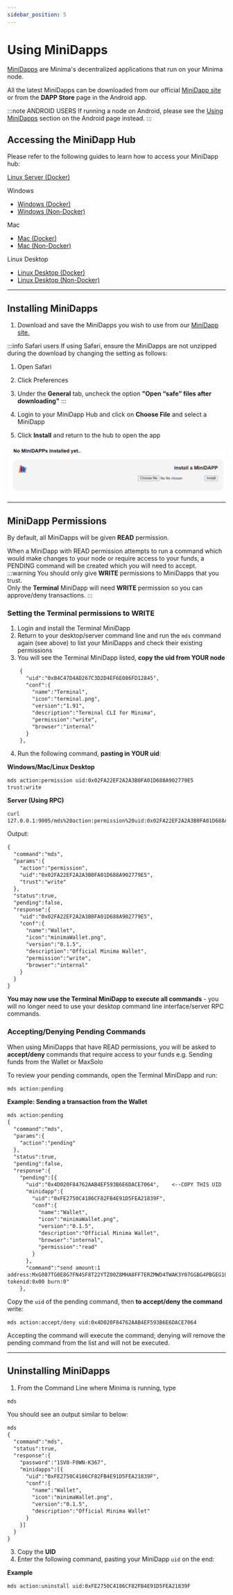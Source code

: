 ```yaml
---
sidebar_position: 5
---
```


# Using MiniDapps

[MiniDapps](/docs/learn/minidapps/minidappsintro) are Minima's decentralized applications that run on your Minima node. 

All the latest MiniDapps can be downloaded from our official [MiniDapp site](https://minidapps.minima.global/) or from the **DAPP Store** page in the Android app.

:::note ANDROID USERS
If running a node on Android, please see the [Using MiniDapps](/docs/runanode/selectplatform/android_v9_and_up#using-minidapps) section on the Android page instead. 
:::

## Accessing the MiniDapp Hub

Please refer to the following guides to learn how to access your MiniDapp hub:

[Linux Server (Docker)](/docs/runanode/selectplatform/linux_vps#access-your-minidapp-hub)

Windows
- [Windows (Docker)](/docs/runanode/selectplatform/windows#access-your-minidapp-hub)
- [Windows (Non-Docker)](/docs/runanode/selectplatform/manualnode#access-your-minidapp-hub)

Mac
- [Mac (Docker)](/docs/runanode/selectplatform/mac#access-your-minidapp-hub)
- [Mac (Non-Docker)](/docs/runanode/selectplatform/manualnode#access-your-minidapp-hub)

Linux Desktop
- [Linux Desktop (Docker)](/docs/runanode/selectplatform/linux_desktop#access-your-minidapp-hub)
- [Linux Desktop (Non-Docker)](/docs/runanode/selectplatform/manualnode#access-your-minidapp-hub)

-------

## Installing MiniDapps

1. Download and save the MiniDapps you wish to use from our [MiniDapp site.](https://minidapps.minima.global/)

:::info Safari users
If using Safari, ensure the MiniDapps are not unzipped during the download by changing the setting as follows:
1. Open Safari 
2. Click Preferences
3. Under the **General** tab, uncheck the option **"Open “safe” files after downloading"**
:::

2. Login to your MiniDapp Hub and click on **Choose File** and select a MiniDapp 
3. Click **Install** and return to the hub to open the app

![Windows](/img/buildonminima/minihub.png)

-------

## MiniDapp Permissions

By default, all MiniDapps will be given **READ** permission.

When a MiniDapp with READ permission attempts to run a command which would make changes to your node or require access to your funds, a PENDING command will be created which you will need to accept. 
:::warning 
You should only give **WRITE** permissions to MiniDapps that you trust. <br/>
Only the **Terminal** MiniDapp will need **WRITE** permission so you can approve/deny transactions.
:::


### Setting the Terminal permissions to WRITE 

1. Login and install the Terminal MiniDapp
2. Return to your desktop/server command line and run the `mds` command again (see above) to list your MiniDapps and check their existing permissions
3. You will see the Terminal MiniDapp listed, **copy the uid from YOUR node**
```
    {
      "uid":"0xB4C47D4AD267C3D2D4EF6E086FD12845",
      "conf":{
        "name":"Terminal",
        "icon":"terminal.png",
        "version":"1.91",
        "description":"Terminal CLI for Minima",
        "permission":"write",
        "browser":"internal"
      }
    },
```
4. Run the following command, **pasting in YOUR uid**:

**Windows/Mac/Linux Desktop**
```
mds action:permission uid:0x02FA22EF2A2A3B0FA01D688A902779E5 trust:write
```

**Server (Using RPC)**
```
curl 127.0.0.1:9005/mds%20action:permission%20uid:0x02FA22EF2A2A3B0FA01D688A902779E5%20trust:write
```
Output:
```
{
  "command":"mds",
  "params":{
    "action":"permission",
    "uid":"0x02FA22EF2A2A3B0FA01D688A902779E5",
    "trust":"write"
  },
  "status":true,
  "pending":false,
  "response":{
    "uid":"0x02FA22EF2A2A3B0FA01D688A902779E5",
    "conf":{
      "name":"Wallet",
      "icon":"minimaWallet.png",
      "version":"0.1.5",
      "description":"Official Minima Wallet",
      "permission":"write",
      "browser":"internal"
    }
  }
}
```
**You may now use the Terminal MiniDapp to execute all commands** - you will no longer need to use your desktop command line interface/server RPC commands. 


### Accepting/Denying Pending Commands

When using MiniDapps that have READ permissions, you will be asked to **accept/deny** commands that require access to your funds e.g. Sending funds from the Wallet or MaxSolo

To review your pending commands, open the Terminal MiniDapp and run:
```
mds action:pending 
```
**Example: Sending a transaction from the Wallet**

```
mds action:pending
{
  "command":"mds",
  "params":{
    "action":"pending"
  },
  "status":true,
  "pending":false,
  "response":{
    "pending":[{
      "uid":"0x4D020F84762AAB4EF593B6E6DACE7064",    <--COPY THIS UID
      "minidapp":{
        "uid":"0xFE2750C4186CF82FB4E91D5FEA21839F",
        "conf":{
          "name":"Wallet",
          "icon":"minimaWallet.png",
          "version":"0.1.5",
          "description":"Official Minima Wallet",
          "browser":"internal",
          "permission":"read"
        }
      },
      "command":"send amount:1 address:MxG087TG0E8G7FN4SF8T22YTZ00Z8MHA8FF7ERZMWD4TWAK3Y07GGBG4PBGEG1U tokenid:0x00 burn:0"
    },
```

Copy the `uid` of the pending command, then **to accept/deny the command** write:
```
mds action:accept/deny uid:0x4D020F84762AAB4EF593B6E6DACE7064
```

Accepting the command will execute the command; denying will remove the pending command from the list and will not be executed.

-------

## Uninstalling MiniDapps
1. From the Command Line where Minima is running, type 
```
mds
```
You should see an output similar to below:

```
mds
{
  "command":"mds",
  "status":true,
  "response":{
    "password":"1SV0-F0WN-K367",
    "minidapps":[{
      "uid":"0xFE2750C4186CF82FB4E91D5FEA21839F",
      "conf":{
        "name":"Wallet",
        "icon":"minimaWallet.png",
        "version":"0.1.5",
        "description":"Official Minima Wallet"
      }
    }]
  }
}
```
3. Copy the **UID**
4. Enter the following command, pasting your MiniDapp `uid` on the end:

**Example** 
```
mds action:uninstall uid:0xFE2750C4186CF82FB4E91D5FEA21839F
```